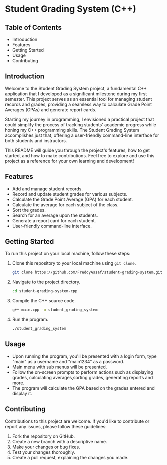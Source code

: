 # Student Grading System (C++)

## Table of Contents

- Introduction
- Features
- Getting Started
- Usage
- Contributing

## Introduction


Welcome to the Student Grading System project, a fundamental C++ application that I developed as a significant milestone during my first semester. This project serves as an essential tool for managing student records and grades, providing a seamless way to calculate Grade Point Averages (GPAs) and generate report cards.

Starting my journey in programming, I envisioned a practical project that could simplify the process of tracking students' academic progress while honing my C++ programming skills. The Student Grading System accomplishes just that, offering a user-friendly command-line interface for both students and instructors.

This README will guide you through the project's features, how to get started, and how to make contributions. Feel free to explore and use this project as a reference for your own learning and development!

## Features


- Add and manage student records.
- Record and update student grades for various subjects.
- Calculate the Grade Point Average (GPA) for each student.
- Calculate the average for each subject of the class.
- Sort the grades.
- Search for an average upon the students.
- Generate a report card for each student.
- User-friendly command-line interface.


## Getting Started


To run this project on your local machine, follow these steps:

1. Clone this repository to your local machine using `git clone`.

   ```bash
   git clone https://github.com/FreddyAssaf/student-grading-system.git

2. Navigate to the project directory.

   ```bash
   cd student-grading-system-cpp

3. Compile the C++ source code.

   ```bash
   g++ main.cpp -o student_grading_system

4. Run the program.

   ```bash
   ./student_grading_system

## Usage


- Upon running the program, you'll be presented with a login form, type "main" as a username and "main1234" as a password.
- Main menu with sub menus will be presented.
- Follow the on-screen prompts to perform actions such as displaying grades, calculating averages,sorting grades, generating reports and more.
- The program will calculate the GPA based on the grades entered and display it.

## Contributing


Contributions to this project are welcome. If you'd like to contribute or report any issues, please follow these guidelines:

1. Fork the repository on GitHub.
2. Create a new branch with a descriptive name.
3. Make your changes or bug fixes.
4. Test your changes thoroughly.
5. Create a pull request, explaining the changes you made.
